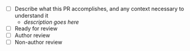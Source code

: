 - [ ] Describe what this PR accomplishes, and any context necessary to understand it
  - _description goes here_
- [ ] Ready for review
- [ ] Author review
- [ ] Non-author review
